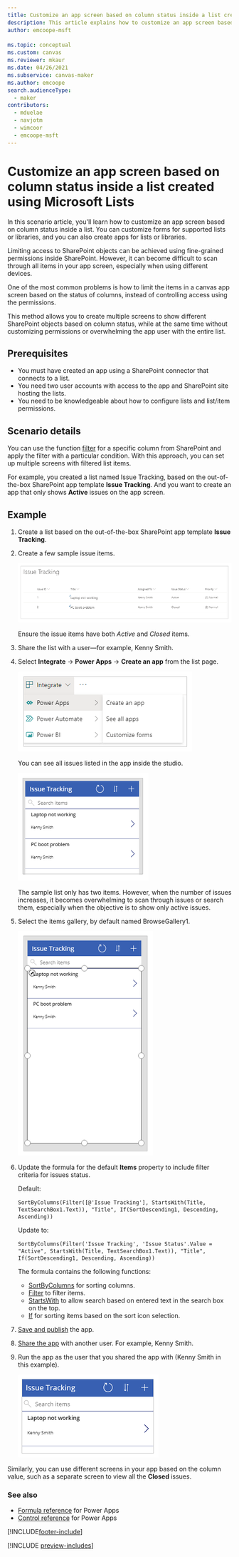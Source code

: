 ```yaml
---
title: Customize an app screen based on column status inside a list created using Microsoft Lists
description: This article explains how to customize an app screen based on column status inside a list created using Microsoft Lists.
author: emcoope-msft

ms.topic: conceptual
ms.custom: canvas
ms.reviewer: mkaur
ms.date: 04/26/2021
ms.subservice: canvas-maker
ms.author: emcoope
search.audienceType: 
  - maker
contributors:
  - mduelae
  - navjotm
  - wimcoor
  - emcoope-msft
---
```

# Customize an app screen based on column status inside a list created using Microsoft Lists

In this scenario article, you'll learn how to customize an app screen based on column status inside a list. You can customize forms for supported lists or libraries, and you can also create apps for lists or libraries.

Limiting access to SharePoint objects can be achieved using fine-grained permissions inside SharePoint. However, it can become difficult to scan through all items in your app screen, especially when using different devices. 

One of the most common problems is how to limit the items in a canvas app screen based on the status of columns, instead of controlling access using the permissions.

This method allows you to create multiple screens to show different SharePoint objects based on column status, while at the same time without customizing permissions or overwhelming the app user with the entire list.

## Prerequisites

- You must have created an app using a SharePoint connector that connects to a list.
- You need two user accounts with access to the app and SharePoint site hosting the lists.
- You need to be knowledgeable about how to configure lists and list/item permissions.

## Scenario details

You can use the function [filter](../functions/function-filter-lookup.md) for a specific column from SharePoint and apply the filter with a particular condition. With this approach, you can set up multiple screens with filtered list items.

For example, you created a list named Issue Tracking, based on the out-of-the-box SharePoint app template **Issue Tracking**. And you want to create an app that only shows **Active** issues on the app screen. 

## Example

1. Create a list based on the out-of-the-box SharePoint app template **Issue Tracking**.

1. Create a few sample issue items.

    ![Issue tracking sample items.](./media/scenarios-customize-view-based-on-column-status/issue-tracking-list-items.png "Issue tracking sample items")

    Ensure the issue items have both *Active* and *Closed* items.

1. Share the list with a user—for example, Kenny Smith.

1. Select **Integrate** -> **Power Apps** -> **Create an app** from the list page.

    ![Create an app.](./media/scenarios-customize-view-based-on-column-status/create-app.png "Create an app")

    You can see all issues listed in the app inside the studio.

    ![List of issues.](./media/scenarios-customize-view-based-on-column-status/app-list-of-issues.png "List of issues")

    The sample list only has two items. However, when the number of issues increases, it becomes overwhelming to scan through issues or search them, especially when the objective is to show only active issues.

1. Select the items gallery, by default named BrowseGallery1.

    ![Items gallery.](./media/scenarios-customize-view-based-on-column-status/select-browse-gallery.png "Items gallery")

1. Update the formula for the default **Items** property to include filter criteria for issues status.

    Default:

    ```powerapps-dot
    SortByColumns(Filter([@'Issue Tracking'], StartsWith(Title, TextSearchBox1.Text)), "Title", If(SortDescending1, Descending, Ascending))
    ```

    Update to:

    ```powerapps-dot
    SortByColumns(Filter('Issue Tracking', 'Issue Status'.Value = "Active", StartsWith(Title, TextSearchBox1.Text)), "Title", If(SortDescending1, Descending, Ascending))
    ```

    The formula contains the following functions:

    - [SortByColumns](../functions/function-sort.md) for sorting columns.
    - [Filter](../functions/function-filter-lookup.md) to filter items.
    - [StartsWith](../functions/function-startswith.md) to allow search based on entered text in the search box on the top.
    - [If](../functions/function-if.md) for sorting items based on the sort icon selection.

1. [Save and publish](../save-publish-app.md) the app.

1. [Share the app](../share-app.md) with another user. For example, Kenny Smith.

1. Run the app as the user that you shared the app with (Kenny Smith in this example).

    ![App, as run by the user.](./media/scenarios-customize-view-based-on-column-status/user-runs-app.png "App, as run by the user")

Similarly, you can use different screens in your app based on the column value, such as a separate screen to view all the **Closed** issues.

### See also

- [Formula reference](../formula-reference.md) for Power Apps
- [Control reference](../reference-properties.md) for Power Apps


[!INCLUDE[footer-include](../../../includes/footer-banner.md)]

[!INCLUDE [preview-includes](../../../../shared/preview-includes/preview-banner.md)]